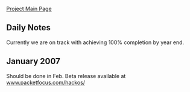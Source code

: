 [Project Main
Page](OWASP_Autumn_of_Code_2006_-_Projects:_Live_CD "wikilink")

## Daily Notes

Currently we are on track with achieving 100% completion by year end.

## January 2007

Should be done in Feb. Beta release available at
www.packetfocus.com/hackos/